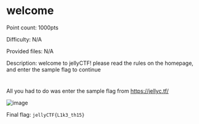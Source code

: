 # welcome
Point count: 1000pts

Difficulty: N/A

Provided files: N/A 

Description: welcome to jellyCTF! please read the rules on the homepage, and enter the sample flag to continue
# 

All you had to do was enter the sample flag from https://jellyc.tf/

![image](https://github.com/sa1181405/pbchocolate-private-writeups/assets/170969470/de39e5a3-4d16-41ec-a1a7-5d975a2696f6)

Final flag: `jellyCTF{L1k3_th15}`

